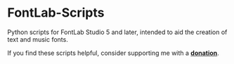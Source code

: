 # FontLab-Scripts
Python scripts for FontLab Studio 5 and later, intended to aid the creation of text and music fonts.

If you find these scripts helpful, consider supporting me with a **[donation](https://www.paypal.com/donate?business=HRBKT8QTAFGJU&currency_code=NOK)**.
